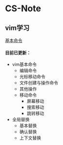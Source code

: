 # CS-Note



## vim学习

[基本命令](./notes/vim基本命令.md)

#### 目前已更新：

- vim基本命令
  - 编辑命令
  - 光标移动命令
  - 文件创建与操作命令
  - 其他操作
  - 移动命令
    - 屏幕移动
    - 搜索移动
    - 跳转移动
- 全局替换
  - 基本替换
  - 确认替换
  - 上下文替换